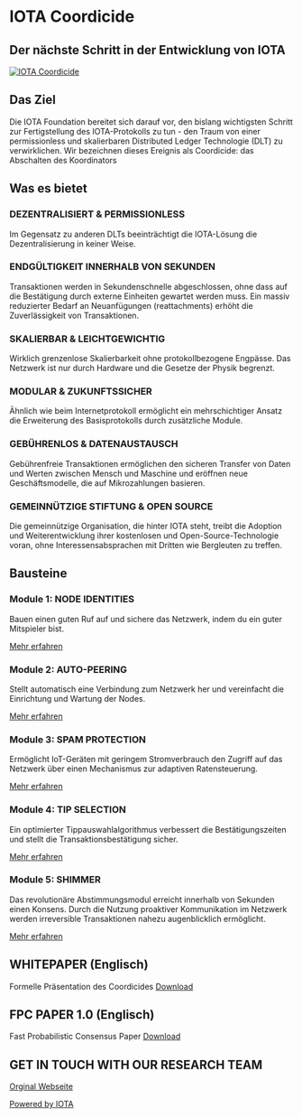 # IOTA Coordicide
## Der nächste Schritt in der Entwicklung von IOTA
[![IOTA Coordicide](https://img.youtube.com/vi/guNNqEeu6gY/0.jpg)](https://www.youtube.com/watch?v=guNNqEeu6gY)

## Das Ziel
Die IOTA Foundation bereitet sich darauf vor, den bislang wichtigsten Schritt zur Fertigstellung des IOTA-Protokolls zu tun - den Traum von einer permissionless und skalierbaren Distributed Ledger Technologie (DLT) zu verwirklichen. Wir bezeichnen dieses Ereignis als Coordicide: das Abschalten des Koordinators

## Was es bietet

### DEZENTRALISIERT & PERMISSIONLESS
Im Gegensatz zu anderen DLTs beeinträchtigt die IOTA-Lösung die Dezentralisierung in keiner Weise.

### ENDGÜLTIGKEIT INNERHALB VON SEKUNDEN
Transaktionen werden in Sekundenschnelle abgeschlossen, ohne dass auf die Bestätigung durch externe Einheiten gewartet werden muss. Ein massiv reduzierter Bedarf an Neuanfügungen (reattachments) erhöht die Zuverlässigkeit von Transaktionen.

### SKALIERBAR & LEICHTGEWICHTIG
Wirklich grenzenlose Skalierbarkeit ohne protokollbezogene Engpässe. Das Netzwerk ist nur durch Hardware und die Gesetze der Physik begrenzt.

### MODULAR & ZUKUNFTSSICHER
Ähnlich wie beim Internetprotokoll ermöglicht ein mehrschichtiger Ansatz die Erweiterung des Basisprotokolls durch zusätzliche Module.

### GEBÜHRENLOS & DATENAUSTAUSCH
Gebührenfreie Transaktionen ermöglichen den sicheren Transfer von Daten und Werten zwischen Mensch und Maschine und eröffnen neue Geschäftsmodelle, die auf Mikrozahlungen basieren.

### GEMEINNÜTZIGE STIFTUNG & OPEN SOURCE
Die gemeinnützige Organisation, die hinter IOTA steht, treibt die Adoption und Weiterentwicklung ihrer kostenlosen und Open-Source-Technologie voran, ohne Interessensabsprachen mit Dritten wie Bergleuten zu treffen.

## Bausteine

### Module 1: NODE IDENTITIES
Bauen einen guten Ruf auf und sichere das Netzwerk, indem du ein guter Mitspieler bist.

[Mehr erfahren](04_module_1.md)

### Module 2: AUTO-PEERING
Stellt automatisch eine Verbindung zum Netzwerk her und vereinfacht die Einrichtung und Wartung der Nodes.

[Mehr erfahren](04_module_2.md)

### Module 3: SPAM PROTECTION
Ermöglicht IoT-Geräten mit geringem Stromverbrauch den Zugriff auf das Netzwerk über einen Mechanismus zur adaptiven Ratensteuerung.

[Mehr erfahren](04_module_3.md)

### Module 4: TIP SELECTION
Ein optimierter Tippauswahlalgorithmus verbessert die Bestätigungszeiten und stellt die Transaktionsbestätigung sicher.

[Mehr erfahren](04_module_4.md)

### Module 5: SHIMMER
Das revolutionäre Abstimmungsmodul erreicht innerhalb von Sekunden einen Konsens. Durch die Nutzung proaktiver Kommunikation im Netzwerk werden irreversible Transaktionen nahezu augenblicklich ermöglicht.

[Mehr erfahren](04_module_5.md)

## WHITEPAPER (Englisch)
Formelle Präsentation des Coordicides
[Download](https://files.iota.org/papers/Coordicide_WP.pdf)

## FPC PAPER 1.0 (Englisch)
Fast Probabilistic Consensus Paper
[Download](https://arxiv.org/pdf/1905.10895.pdf)

## GET IN TOUCH WITH OUR RESEARCH TEAM
[Orginal Webseite](https://coordicide.iota.org)

[Powered by IOTA](https://www.iota.org)
